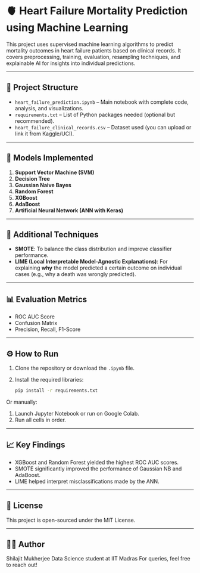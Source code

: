# 🫀 Heart Failure Mortality Prediction using Machine Learning

This project uses supervised machine learning algorithms to predict mortality outcomes in heart failure patients based on clinical records. It covers preprocessing, training, evaluation, resampling techniques, and explainable AI for insights into individual predictions.

---

## 📂 Project Structure

- `heart_failure_prediction.ipynb` – Main notebook with complete code, analysis, and visualizations.
- `requirements.txt` – List of Python packages needed (optional but recommended).
- `heart_failure_clinical_records.csv` – Dataset used (you can upload or link it from Kaggle/UCI).

---

## 🧠 Models Implemented

1. **Support Vector Machine (SVM)**
2. **Decision Tree**
3. **Gaussian Naive Bayes**
4. **Random Forest**
5. **XGBoost**
6. **AdaBoost**
7. **Artificial Neural Network (ANN with Keras)**

---

## 🔄 Additional Techniques

- **SMOTE**: To balance the class distribution and improve classifier performance.
- **LIME (Local Interpretable Model-Agnostic Explanations)**: For explaining **why** the model predicted a certain outcome on individual cases (e.g., why a death was wrongly predicted).

---

## 📊 Evaluation Metrics

- ROC AUC Score
- Confusion Matrix
- Precision, Recall, F1-Score

---

## ⚙️ How to Run

1. Clone the repository or download the `.ipynb` file.
2. Install the required libraries:

   ```bash
   pip install -r requirements.txt
   
Or manually:

1. Launch Jupyter Notebook or run on Google Colab.
2. Run all cells in order.

---

## 📈 Key Findings
- XGBoost and Random Forest yielded the highest ROC AUC scores.
- SMOTE significantly improved the performance of Gaussian NB and AdaBoost.
- LIME helped interpret misclassifications made by the ANN.

---

## 🪪 License
This project is open-sourced under the MIT License.

---

## 🙋‍♂️ Author
Shilajit Mukherjee
Data Science student at IIT Madras
For queries, feel free to reach out!
